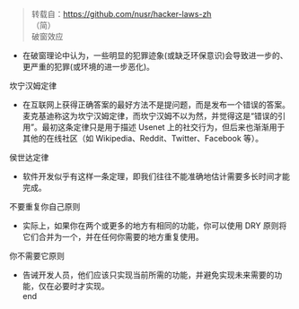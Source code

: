 > 转载自：<https://github.com/nusr/hacker-laws-zh>  
（简）  
破窗效应
- 在破窗理论中认为，一些明显的犯罪迹象(或缺乏环保意识)会导致进一步的、更严重的犯罪(或环境的进一步恶化)。

坎宁汉姆定律
- 在互联网上获得正确答案的最好方法不是提问题，而是发布一个错误的答案。麦克基迪称这为坎宁汉姆定律，而坎宁汉姆不以为然，并觉得这是“错误的引用”。最初这条定律只是用于描述 Usenet 上的社交行为，但后来也渐渐用于其他的在线社区（如 Wikipedia、Reddit、Twitter、Facebook 等）。

侯世达定律
- 软件开发似乎有这样一条定理，即我们往往不能准确地估计需要多长时间才能完成。

不要重复你自己原则
- 实际上，如果你在两个或更多的地方有相同的功能，你可以使用 DRY 原则将它们合并为一个，并在任何你需要的地方重复使用。

你不需要它原则
- 告诫开发人员，他们应该只实现当前所需的功能，并避免实现未来需要的功能，仅在必要时才实现。  
end
